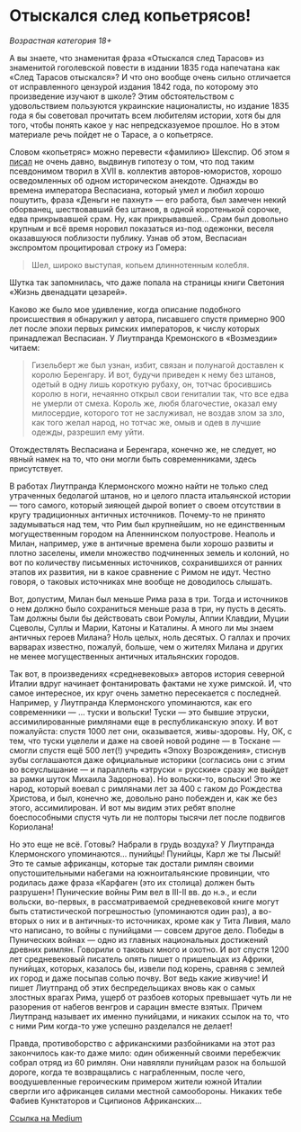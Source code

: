 # Отыскался след копьетрясов!

*Возрастная категория 18+*

А вы знаете, что знаменитая фраза «Отыскался след Тарасов» из знаменитой гоголевской повести в издании 1835 года напечатана как «След Тарасов отыскался»? И что оно вообще очень сильно отличается от исправленного цензурой издания 1842 года, по которому это произведение изучают в школе? Этим обстоятельством с удовольствием пользуются украинские националисты, но издание 1835 года я бы советовал прочитать всем любителям истории, хотя бы для того, чтобы понять какое у нас непредсказуемое прошлое. Но в этом материале речь пойдет не о Тарасе, а о копьетрясе.

Словом «копьетряс» можно перевести «фамилию» Шекспир. Об этом я [писал](/articles/iz-za-lesa-iz-za-gor-pokazal-muzhik-kop-e) не очень давно, выдвинув гипотезу о том, что под таким псевдонимом творил в XVII в. коллектив авторов-юмористов, хорошо осведомленных об одном историческом анекдоте. Однажды во времена императора Веспасиана, который умел и любил хорошо пошутить, фраза «Деньги не пахнут» — его работа, был замечен некий оборванец, шествовавший без штанов, в одной коротенькой сорочке, едва прикрывавшей срам. Ну, как прикрывавшей… Срам был довольно крупным и всё время норовил показаться из-под одежонки, веселя оказавшуюся поблизости публику. Узнав об этом, Веспасиан экспромтом процитировал строку из Гомера:

> Шел, широко выступая, копьем длиннотенным колебля.

Шутка так запомнилась, что даже попала на страницы книги Светония «Жизнь двенадцати цезарей».

Каково же было мое удивление, когда описание подобного происшествия я обнаружил у автора, писавшего спустя примерно 900 лет после эпохи первых римских императоров, к числу которых принадлежал Веспасиан. У Лиутпранда Кремонского в «Возмездии» читаем:

> Гизельберт же был узнан, избит, связан и полунагой доставлен к королю Беренгару. И вот, будучи приведен к нему без штанов, одетый в одну лишь короткую рубаху, он, тотчас бросившись королю в ноги, нечаянно открыл свои гениталии так, что все едва не умерли от смеха. Король же, любя благочестие, оказал ему милосердие, которого тот не заслуживал, не воздав злом за зло, как того желал народ, но тотчас же, омыв и одев в лучшие одежды, разрешил ему уйти.

Отождествлять Веспасиана и Беренгара, конечно же, не следует, но явный намек на то, что они могли быть современниками, здесь присутствует.

В работах Лиутпранда Клермонского можно найти не только след утраченных бедолагой штанов, но и целого пласта итальянской истории — того самого, который зияющей дырой вопиет о своем отсутствии в кругу традиционных античных источников. Почему-то не принято задумываться над тем, что Рим был крупнейшим, но не единственным могущественным городом на Апеннинском полуострове. Неаполь и Милан, например, уже в античные времена были хорошо развиты и плотно заселены, имели множество подчиненных земель и колоний, но вот по количеству письменных источников, сохранившихся от ранних этапов их развития, ни в какое сравнение с Римом не идут. Честно говоря, о таковых источниках мне вообще не доводилось слышать.

Вот, допустим, Милан был меньше Рима раза в три. Тогда и источников о нем должно было сохраниться меньше раза в три, ну пусть в десять. Там должны были бы действовать свои Ромулы, Аппии Клавдии, Муции Сцеволы, Суллы и Марии, Катоны и Каталины. А много ли мы знаем античных героев Милана? Ноль целых, ноль десятых. О галлах и прочих варварах известно, пожалуй, больше, чем о жителях Милана и других не менее могущественных античных итальянских городов.

Так вот, в произведениях «средневековых» авторов история северной Италии вдруг начинает фонтанировать фактами не хуже римской. И, что самое интересное, их круг очень заметно пересекается с последней. Например, у Лиутпранда Клермонского упоминаются, как его современники — … туски и вольски! Туски — это бывшие этруски, ассимилированные римлянами еще в республиканскую эпоху. И вот пожалуйста: спустя 1000 лет они, оказывается, живы-здоровы. Ну, ОК, с тем, что туски уцелели и даже на своей новой родине — в Тоскане — смогли спустя ещё 500 лет(!) учредить «Эпоху Возрождения», стиснув зубы соглашаются даже официальные историки (согласись они с этим во всеуслышание — и параллель «этруски = русские» сразу же выйдет за рамки шуток Михаила Задорнова). Но вольски-то, вольски! Это же народ, который воевал с римлянами лет за 400 с гаком до Рождества Христова, и был, конечно же, довольно рано побежден и, как же без этого, ассимилирован. И вот мы видим этих ребят вполне боеспособными спустя чуть ли не полторы тысячи лет после подвигов Кориолана!

Но это еще не всё. Готовы? Набрали в грудь воздуха? У Лиутпранда Клермонского упоминаются… пунийцы! Пунийцы, Карл же ты Лысый! Это те самые африканцы, которые так достали римлян своими опустошительными набегами на южноитальянские провинции, что родилась даже фраза «Карфаген (это их столица) должен быть разрушен»! Пунические войны Рим вел в III-II вв. до н.э., и если вольски, во-первых, в рассматриваемой средневековой книге могут быть статистической погрешностью (упоминаются один раз), а во-вторых о них и в античных-то источниках, кроме как у Тита Ливия, мало что написано, то войны с пунийцами — совсем другое дело. Победы в Пунических войнах — одно из главных национальных достижений древних римлян. Говорили о таковых много и охотно. И вот спустя 1200 лет средневековый писатель опять пишет о пришельцах из Африки, пунийцах, которых, казалось бы, извели под корень, сравняв с землей их город и даже посыпав солью почву. Вот ведь какие живучие! И пишет Лиутпранд об этих беспредельщиках вновь как о самых злостных врагах Рима, ущерб от разбоев которых превышает чуть ли не разорения от набегов венгров и сарацин вместе взятых. Причем Лиутпранд называет их именно пунийцами, и никаких ссылок на то, что с ними Рим когда-то уже успешно разделался не делает!

Правда, противоборство с африканскими разбойниками на этот раз закончилось как-то даже мило: один обиженный своими перебежчик собрал отряд из 60 римлян. Они навяляли пунийцам разок на большой дороге, когда те возвращались с награбленным, после чего, воодушевленные героическим примером жители южной Италии свергли иго африканцев силами местной самообороны. Никаких тебе Фабиев Кунктаторов и Сципионов Африканских…

[Ссылка на Medium](https://yababay.medium.com/%D0%BE%D1%82%D1%8B%D1%81%D0%BA%D0%B0%D0%BB%D1%81%D1%8F-%D1%81%D0%BB%D0%B5%D0%B4-%D0%BA%D0%BE%D0%BF%D1%8C%D0%B5%D1%82%D1%80%D1%8F%D1%81%D0%BE%D0%B2-1ee7e7dd2c9c)
